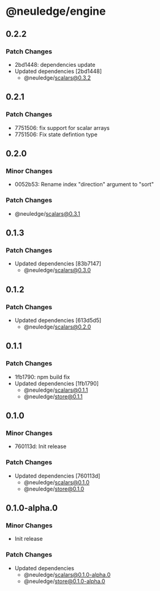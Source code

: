 # @neuledge/engine

## 0.2.2

### Patch Changes

- 2bd1448: dependencies update
- Updated dependencies [2bd1448]
  - @neuledge/scalars@0.3.2

## 0.2.1

### Patch Changes

- 7751506: fix support for scalar arrays
- 7751506: Fix state defintion type

## 0.2.0

### Minor Changes

- 0052b53: Rename index "direction" argument to "sort"

### Patch Changes

- @neuledge/scalars@0.3.1

## 0.1.3

### Patch Changes

- Updated dependencies [83b7147]
  - @neuledge/scalars@0.3.0

## 0.1.2

### Patch Changes

- Updated dependencies [613d5d5]
  - @neuledge/scalars@0.2.0

## 0.1.1

### Patch Changes

- 1fb1790: npm build fix
- Updated dependencies [1fb1790]
  - @neuledge/scalars@0.1.1
  - @neuledge/store@0.1.1

## 0.1.0

### Minor Changes

- 760113d: Init release

### Patch Changes

- Updated dependencies [760113d]
  - @neuledge/scalars@0.1.0
  - @neuledge/store@0.1.0

## 0.1.0-alpha.0

### Minor Changes

- Init release

### Patch Changes

- Updated dependencies
  - @neuledge/scalars@0.1.0-alpha.0
  - @neuledge/store@0.1.0-alpha.0

